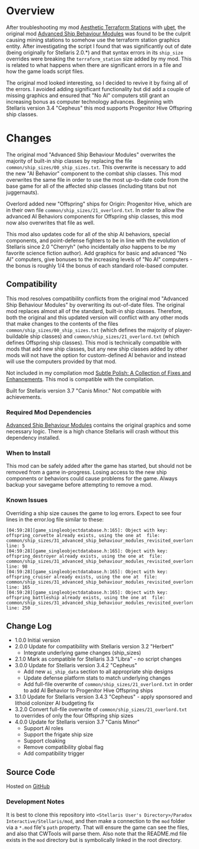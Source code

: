# Overview

After troubleshooting my mod [Aesthetic Terraform Stations](https://steamcommunity.com/sharedfiles/filedetails/?id=2622411084) with [ubet](https://steamcommunity.com/profiles/76561198014040436), the original mod [Advanced Ship Behaviour Modules](https://steamcommunity.com/sharedfiles/filedetails/?id=790455347) was found to be the culprit causing mining stations to somehow use the terraform station graphics entity.  After investigating the script I found that was significantly out of date (being originally for Stellaris 2.0.*) and that syntax errors in its `ship_size` overrides were breaking the `terraform_station` size added by my mod.  This is related to what happens when there are significant errors in a file and how the game loads script files.

The original mod looked interesting, so I decided to revive it by fixing all of the errors.  I avoided adding significant functionality but did add a couple of missing graphics and ensured that "No AI" computers still grant an increasing bonus as computer technology advances.  Beginning with Stellaris version 3.4 "Cepheus" this mod supports Progenitor Hive Offspring ship classes.

# Changes

The original mod "Advanced Ship Behaviour Modules" overwrites the majority of built-in ship classes by replacing the file `common/ship_sizes/00_ship_sizes.txt`.  This overwrite is necessary to add the new "AI Behavior" component to the combat ship classes.  This mod overwrites the same file in order to use the most up-to-date code from the base game for all of the affected ship classes (including titans but not juggernauts).

Overlord added new "Offspring" ships for Origin: Progenitor Hive, which are in their own file `common/ship_sizes/21_overlord.txt`.  In order to allow the advanced AI Behaviors components for Offspring ship classes, this mod now also overwrites that file as well.

This mod also updates code for all of the ship AI behaviors, special components, and point-defense fighters to be in line with the evolution of Stellaris since 2.0 "Cherryh" (who incidentally _also_ happens to be my favorite science fiction author).  Add graphics for basic and advanced "No AI" computers, give bonuses to the increasing levels of "No AI" computers - the bonus is roughly 1/4 the bonus of each standard role-based computer.

## Compatibility

This mod resolves compatibility conflicts from the original mod "Advanced Ship Behaviour Modules" by overwriting its out-of-date files.  The original mod replaces almost all of the standard, built-in ship classes.  Therefore, both the original and this updated version will conflict with any other mods that make changes to the contents of the files `common/ship_sizes/00_ship_sizes.txt` (which defines the majority of player-buildable ship classes) and `common/ship_sizes/21_overlord.txt` (which defines Offspring ship classes).  This mod is technically compatible with mods that add new ship classes, but any new ship classes added by other mods will not have the option for custom-defined AI behavior and instead will use the computers provided by that mod.

Not included in my compilation mod [Subtle Polish: A Collection of Fixes and Enhancements](https://steamcommunity.com/sharedfiles/filedetails/?id=2522974089).  This mod is compatible with the compilation.

Built for Stellaris version 3.7 "Canis Minor."  Not compatible with achievements.

### Required Mod Dependencies

[Advanced Ship Behaviour Modules](https://steamcommunity.com/sharedfiles/filedetails/?id=790455347) contains the original graphics and some necessary logic.  There is a high chance Stellaris will crash without this dependency installed.

### When to Install

This mod can be safely added after the game has started, but should not be removed from a game in-progress.  Losing access to the new ship components or behaviors could cause problems for the game.  Always backup your savegame before attempting to remove a mod.

### Known Issues

Overriding a ship size causes the game to log errors. Expect to see four lines in the error.log file similar to these:

```
[04:59:28][game_singleobjectdatabase.h:165]: Object with key: offspring_corvette already exists, using the one at  file: common/ship_sizes/31_advanced_ship_behaviour_modules_revisited_overlord_ship_size_overrides.txt line: 5
[04:59:28][game_singleobjectdatabase.h:165]: Object with key: offspring_destroyer already exists, using the one at  file: common/ship_sizes/31_advanced_ship_behaviour_modules_revisited_overlord_ship_size_overrides.txt line: 98
[04:59:28][game_singleobjectdatabase.h:165]: Object with key: offspring_cruiser already exists, using the one at  file: common/ship_sizes/31_advanced_ship_behaviour_modules_revisited_overlord_ship_size_overrides.txt line: 165
[04:59:28][game_singleobjectdatabase.h:165]: Object with key: offspring_battleship already exists, using the one at  file: common/ship_sizes/31_advanced_ship_behaviour_modules_revisited_overlord_ship_size_overrides.txt line: 250
```

## Change Log

* 1.0.0 Initial version
* 2.0.0 Update for compatibility with Stellaris version 3.2 "Herbert"
    * Integrate underlying game changes (ship_sizes)
* 2.1.0 Mark as compatible for Stellaris 3.3 "Libra" - no script changes
* 3.0.0 Update for Stellaris version 3.4.2 "Cepheus"
    * Add new `ai_ship_data` section to all appropriate ship designs
    * Update defense platform stats to match underlying changes
    * Add full-file overwrite of `common/ship_sizes/21_overlord.txt` in order to add AI Behavior to Progenitor Hive Offspring ships
* 3.1.0 Update for Stellaris version 3.4.3 "Cepheus" - apply sponsored and lithoid colonizer AI budgeting fix
* 3.2.0 Convert full-file overwrite of `common/ship_sizes/21_overlord.txt` to overrides of only the four Offspring ship sizes
* 4.0.0 Update for Stellaris version 3.7 "Canis Minor"
    * Support AI roles
    * Support the frigate ship size
    * Support cloaking
    * Remove compatibility global flag
    * Add compatibility trigger

## Source Code

Hosted on [GitHub](https://github.com/corsairmarks/advanced_ship_behaviour_modules_revisited)

### Development Notes

It is best to clone this repository into `<Stellaris User's Directory>/Paradox Interactive/Stellaris/mod`, and then make a connection to the `mod` folder via a `*.mod` file's `path` property.  That will ensure the game can see the files, and also that CWTools will parse them.  Also note that the README.md file exists in the `mod` directory but is symbolically linked in the root directory.